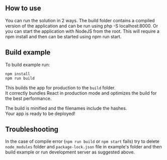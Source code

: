 ## How to use
You can run the solution in 2 ways. The build folder contains a compiled version of the application and can be run using php -S localhost:8000. Or you can start the application with NodeJS from the root. This will require a npm install and then can be started using npm run start.

## Build example

To build example run:

```
npm install
npm run build
```

This builds the app for production to the `build` folder.<br>
It correctly bundles React in production mode and optimizes the build for the best performance.

The build is minified and the filenames include the hashes.<br>
Your app is ready to be deployed!

## Troubleshooting

In the case of compile error (`npm run build` or `npm start` fails) try to delete `node_modules` folder and `package-lock.json` file in example's folder and then build example or run development server as suggested above.
